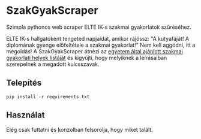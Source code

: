 # SzakGyakScraper
Szimpla pythonos web scraper ELTE IK-s szakmai gyakorlatok szűréséhez.

ELTE IK-s hallgatóként tengeted napjaidat, amikor rájössz: "A kutyafáját! A diplomának gyenge előfeltétele a szakmai gyakorlat!" Nem kell aggódni, itt a megoldás! A SzakGyakScraper átnézi az [egyetem által ajánlott szakmai gyakorlati helyek listáját](https://www.inf.elte.hu/bsc-kepzes/szakmai-gyakorlati-helyek?m=220) és kigyűjti, hogy melyiknek a leírásaiban szerepelnek a megadott kulcsszavak.

## Telepítés
```pip install -r requirements.txt```

## Használat
Elég csak futtatni és konzolban felsorolja, hogy miket talált.

